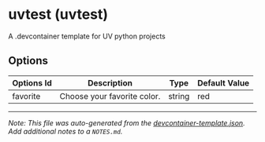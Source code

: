 
# uvtest (uvtest)

A .devcontainer template for UV python projects

## Options

| Options Id | Description | Type | Default Value |
|-----|-----|-----|-----|
| favorite | Choose your favorite color. | string | red |



---

_Note: This file was auto-generated from the [devcontainer-template.json](https://github.com/mattmazzola/devcontainer-uv/blob/main/src/uvtest/devcontainer-template.json).  Add additional notes to a `NOTES.md`._

